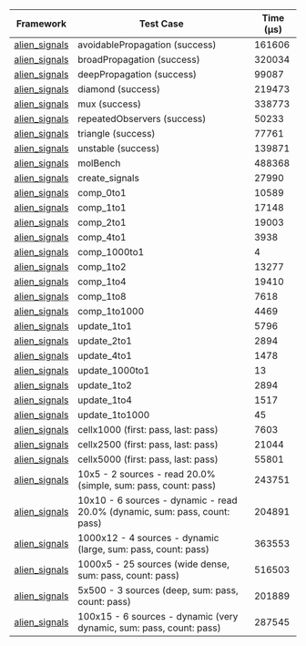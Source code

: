 | Framework | Test Case | Time (μs) |
| --- | --- | --- |
| [alien_signals](https://github.com/medz/alien-signals-dart) | avoidablePropagation (success) | 161606 |
| [alien_signals](https://github.com/medz/alien-signals-dart) | broadPropagation (success) | 320034 |
| [alien_signals](https://github.com/medz/alien-signals-dart) | deepPropagation (success) | 99087 |
| [alien_signals](https://github.com/medz/alien-signals-dart) | diamond (success) | 219473 |
| [alien_signals](https://github.com/medz/alien-signals-dart) | mux (success) | 338773 |
| [alien_signals](https://github.com/medz/alien-signals-dart) | repeatedObservers (success) | 50233 |
| [alien_signals](https://github.com/medz/alien-signals-dart) | triangle (success) | 77761 |
| [alien_signals](https://github.com/medz/alien-signals-dart) | unstable (success) | 139871 |
| [alien_signals](https://github.com/medz/alien-signals-dart) | molBench | 488368 |
| [alien_signals](https://github.com/medz/alien-signals-dart) | create_signals | 27990 |
| [alien_signals](https://github.com/medz/alien-signals-dart) | comp_0to1 | 10589 |
| [alien_signals](https://github.com/medz/alien-signals-dart) | comp_1to1 | 17148 |
| [alien_signals](https://github.com/medz/alien-signals-dart) | comp_2to1 | 19003 |
| [alien_signals](https://github.com/medz/alien-signals-dart) | comp_4to1 | 3938 |
| [alien_signals](https://github.com/medz/alien-signals-dart) | comp_1000to1 | 4 |
| [alien_signals](https://github.com/medz/alien-signals-dart) | comp_1to2 | 13277 |
| [alien_signals](https://github.com/medz/alien-signals-dart) | comp_1to4 | 19410 |
| [alien_signals](https://github.com/medz/alien-signals-dart) | comp_1to8 | 7618 |
| [alien_signals](https://github.com/medz/alien-signals-dart) | comp_1to1000 | 4469 |
| [alien_signals](https://github.com/medz/alien-signals-dart) | update_1to1 | 5796 |
| [alien_signals](https://github.com/medz/alien-signals-dart) | update_2to1 | 2894 |
| [alien_signals](https://github.com/medz/alien-signals-dart) | update_4to1 | 1478 |
| [alien_signals](https://github.com/medz/alien-signals-dart) | update_1000to1 | 13 |
| [alien_signals](https://github.com/medz/alien-signals-dart) | update_1to2 | 2894 |
| [alien_signals](https://github.com/medz/alien-signals-dart) | update_1to4 | 1517 |
| [alien_signals](https://github.com/medz/alien-signals-dart) | update_1to1000 | 45 |
| [alien_signals](https://github.com/medz/alien-signals-dart) | cellx1000 (first: pass, last: pass) | 7603 |
| [alien_signals](https://github.com/medz/alien-signals-dart) | cellx2500 (first: pass, last: pass) | 21044 |
| [alien_signals](https://github.com/medz/alien-signals-dart) | cellx5000 (first: pass, last: pass) | 55801 |
| [alien_signals](https://github.com/medz/alien-signals-dart) | 10x5 - 2 sources - read 20.0% (simple, sum: pass, count: pass) | 243751 |
| [alien_signals](https://github.com/medz/alien-signals-dart) | 10x10 - 6 sources - dynamic - read 20.0% (dynamic, sum: pass, count: pass) | 204891 |
| [alien_signals](https://github.com/medz/alien-signals-dart) | 1000x12 - 4 sources - dynamic (large, sum: pass, count: pass) | 363553 |
| [alien_signals](https://github.com/medz/alien-signals-dart) | 1000x5 - 25 sources (wide dense, sum: pass, count: pass) | 516503 |
| [alien_signals](https://github.com/medz/alien-signals-dart) | 5x500 - 3 sources (deep, sum: pass, count: pass) | 201889 |
| [alien_signals](https://github.com/medz/alien-signals-dart) | 100x15 - 6 sources - dynamic (very dynamic, sum: pass, count: pass) | 287545 |
